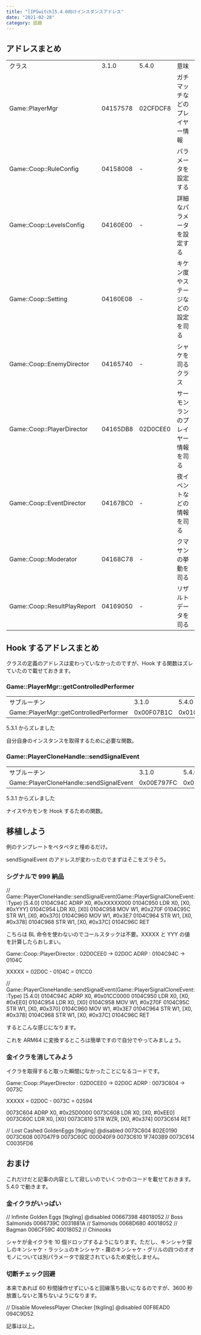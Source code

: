 ```yaml
---
title: "[IPSwitch]5.4.0向けインスタンスアドレス"
date: "2021-02-28"
category: 話題
---
```


## アドレスまとめ

<table><tbody><tr><td class="has-text-align-center" data-align="center">クラス</td><td class="has-text-align-center" data-align="center">3.1.0</td><td class="has-text-align-center" data-align="center">5.4.0</td><td class="has-text-align-center" data-align="center">意味</td></tr><tr><td class="has-text-align-center" data-align="center">Game::PlayerMgr</td><td class="has-text-align-center" data-align="center">04157578</td><td class="has-text-align-center" data-align="center">02CFDCF8</td><td class="has-text-align-center" data-align="center">ガチマッチなどのプレイヤー情報</td></tr><tr><td class="has-text-align-center" data-align="center">Game::Coop::RuleConfig</td><td class="has-text-align-center" data-align="center">04158008</td><td class="has-text-align-center" data-align="center">-</td><td class="has-text-align-center" data-align="center">パラメータを設定する</td></tr><tr><td class="has-text-align-center" data-align="center">Game::Coop::LevelsConfig</td><td class="has-text-align-center" data-align="center">04160E00</td><td class="has-text-align-center" data-align="center">-</td><td class="has-text-align-center" data-align="center">詳細なパラメータを設定する</td></tr><tr><td class="has-text-align-center" data-align="center">Game::Coop::Setting</td><td class="has-text-align-center" data-align="center">04160E08</td><td class="has-text-align-center" data-align="center">-</td><td class="has-text-align-center" data-align="center">キケン度やステージなどの設定を司る</td></tr><tr><td class="has-text-align-center" data-align="center">Game::Coop::EnemyDirector</td><td class="has-text-align-center" data-align="center">04165740</td><td class="has-text-align-center" data-align="center">-</td><td class="has-text-align-center" data-align="center">シャケを司るクラス</td></tr><tr><td class="has-text-align-center" data-align="center">Game::Coop::PlayerDirector</td><td class="has-text-align-center" data-align="center">04165DB8</td><td class="has-text-align-center" data-align="center">02D0CEE0</td><td class="has-text-align-center" data-align="center">サーモンランのプレイヤー情報を司る</td></tr><tr><td class="has-text-align-center" data-align="center">Game::Coop::EventDirector</td><td class="has-text-align-center" data-align="center">04167BC0</td><td class="has-text-align-center" data-align="center">-</td><td class="has-text-align-center" data-align="center">夜イベントなどの情報を司る</td></tr><tr><td class="has-text-align-center" data-align="center">Game::Coop::Moderator</td><td class="has-text-align-center" data-align="center">04168C78</td><td class="has-text-align-center" data-align="center">-</td><td class="has-text-align-center" data-align="center">クマサンの挙動を司る</td></tr><tr><td class="has-text-align-center" data-align="center">Game::Coop::ResultPlayReport</td><td class="has-text-align-center" data-align="center">04169050</td><td class="has-text-align-center" data-align="center">-</td><td class="has-text-align-center" data-align="center">リザルトデータを司る</td></tr></tbody></table>

## Hook するアドレスまとめ

クラスの定義のアドレスは変わっていなかったのですが、Hook する関数はズレていたので載せておきます。

### Game::PlayerMgr::getControlledPerformer

<table><tbody><tr><td class="has-text-align-center" data-align="center">サブルーチン</td><td class="has-text-align-center" data-align="center">3.1.0</td><td class="has-text-align-center" data-align="center">5.4.0</td></tr><tr><td class="has-text-align-center" data-align="center">Game::PlayerMgr::getControlledPerformer</td><td class="has-text-align-center" data-align="center">0x00F07B1C</td><td class="has-text-align-center" data-align="center">0x010E6D2C</td></tr></tbody></table>

5.3.1 からズレました

自分自身のインスタンスを取得するために必要な関数。

### Game::PlayerCloneHandle::sendSignalEvent

<table><tbody><tr><td class="has-text-align-center" data-align="center">サブルーチン</td><td class="has-text-align-center" data-align="center">3.1.0</td><td class="has-text-align-center" data-align="center">5.4.0</td></tr><tr><td class="has-text-align-center" data-align="center">Game::PlayerCloneHandle::sendSignalEvent</td><td class="has-text-align-center" data-align="center">0x00E797FC</td><td class="has-text-align-center" data-align="center">0x0104C94C</td></tr></tbody></table>

5.3.1 からズレました

ナイスやカモンを Hook するための関数。

## 移植しよう

例のテンプレートをペタペタと埋めるだけ。

sendSignalEvent のアドレスが変わったのでまずはそこをズラそう。

### シグナルで 999 納品

// Game::PlayerCloneHandle::sendSignalEvent(Game::PlayerSignalCloneEvent::Type) \[5.4.0\]
0104C94C ADRP X0, #0xXXXXX000
0104C950 LDR X0, \[X0, #0xYYY\]
0104C954 LDR X0, \[X0\]
0104C958 MOV W1, #0x270F
0104C95C STR W1, \[X0, #0x370\]
0104C960 MOV W1, #0x3E7
0104C964 STR W1, \[X0, #0x378\]
0104C968 STR W1, \[X0, #0x37C\]
0104C96C RET

こちらは BL 命令を使わないのでコールスタックは不要。XXXXX と YYY の値を計算したらおしまい。

Game::Coop::PlayerDirector : 02D0CEE0 -> 02D0C
ADRP : 0104C94C -> 0104C

XXXXX = 02D0C - 0104C = 01CC0

// Game::PlayerCloneHandle::sendSignalEvent(Game::PlayerSignalCloneEvent::Type) \[5.4.0\]
0104C94C ADRP X0, #0x01CC0000
0104C950 LDR X0, \[X0, #0xEE0\]
0104C954 LDR X0, \[X0\]
0104C958 MOV W1, #0x270F
0104C95C STR W1, \[X0, #0x370\]
0104C960 MOV W1, #0x3E7
0104C964 STR W1, \[X0, #0x378\]
0104C968 STR W1, \[X0, #0x37C\]
0104C96C RET

するとこんな感じになります。

これを ARM64 に変換するところは簡単ですので自分でやってみましょう。

### 金イクラを消してみよう

イクラを取得すると取った瞬間になかったことになるコードです。

Game::Coop::PlayerDirector : 02D0CEE0 -> 02D0C
ADRP : 0073C604 -> 0073C

XXXXX = 02D0C - 0073C = 02594

0073C604 ADRP X0, #0x25D0000
0073C608 LDR X0, \[X0, #0xEE0\]
0073C60C LDR X0, \[X0\]
0073C610 STR WZR, \[X0, #0x374\]
0073C614 RET

// Lost Cashed GoldenEggs \[tkgling\]
@disabled
0073C604 802E0190
0073C608 007047F9
0073C60C 000040F9
0073C610 1F7403B9
0073C614 C0035FD6

## おまけ

これだけだと記事の内容として寂しいのでいくつかのコードを載せておきます。5.4.0 で動きます。

### 金イクラがいっぱい

// Infinite Golden Eggs \[tkgling\]
@disabled
00667398 48018052 // Boss Salmonids
0066739C 0031881A // Salmonids
0068D680 40018052 // Bagman
006CF59C 40018052 // Chinooks

シャケが金イクラを 10 個ドロップするようになります。ただし、キンシャケ探しのキンシャケ・ラッシュのキンシャケ・霧のキンシャケ・グリルの四つのオオモノについては別パラメータで設定されているため変化しません。

### 切断チェック回避

本来であれば 60 秒間操作せずにいると回線落ち扱いになるのですが、3600 秒放置しないと落ちないようになります。

// Disable MovelessPlayer Checker \[tkgling\]
@disabled
00F8EAD0 094C9D52

記事は以上。

